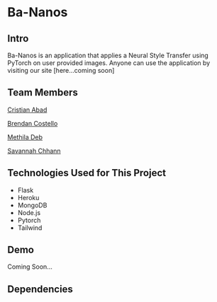 # Ba-Nanos

## Intro

Ba-Nanos is an application that applies a Neural Style Transfer using PyTorch on user provided images. Anyone can use the application by visiting our site [here...coming soon]

## Team Members

[Cristian Abad](https://github.com/achrrr)

[Brendan Costello](https://github.com/BrendanCostello)

[Methila Deb](https://github.com/methiladeb)

[Savannah Chhann](https://github.com/shirokuma-cafe)

## Technologies Used for This Project
<ul>
<li>Flask</li>
<li>Heroku</li>
<li>MongoDB</li>
<li>Node.js</li>
<li>Pytorch</li>
<li>Tailwind</li>
</ul>

## Demo

Coming Soon...

## Dependencies

